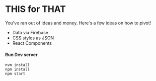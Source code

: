 THIS for THAT
=============

You've ran out of ideas and money. Here's a few ideas on how to pivot!

* Data via Firebase
* CSS styles as JSON
* React Components

#### Run Dev server

    nvm install
    npm install
    npm start

